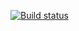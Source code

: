 [![Build status](https://ci.appveyor.com/api/projects/status/qpd2ie3fppblqkd0?svg=true)](https://ci.appveyor.com/project/BezBzz/apici)
